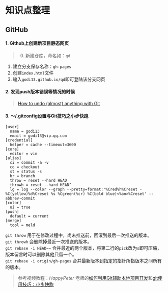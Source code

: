 # 知识点整理

## GitHub
#### 1. Github上创建新项目静态网页
>0. 新建仓库，命名如：`qd`
1. 建立分支保存名称：`gh-pages`
2. 创建`index.html`文件
3. 输入`godi13.github.io/qd`即可登陆该分支网页

#### 2. 发现push版本错误等情况的时候

>[How to undo (almost) anything with Git](https://github.com/blog/2019-how-to-undo-almost-anything-with-git)

#### 3. ～/.gitconfig设置与Git技巧之小步快跑

```
[user]
  name = godi13
  email = godi13@vip.qq.com
[credential]
  helper = cache --timeout=3600
[core]
  editor = vim
[alias]
  ci = commit -a -v
  co = checkout
  st = status -s
  br = branch
  throw = reset --hard HEAD
  throwh = reset --hard HEAD^
  lg = log --color --graph --pretty=format:'%Cred%h%Creset -%C(yellow)%d%Creset %s %Cgreen(%cr) %C(bold blue)<%an>%Creset' --abbrev-commit
[color]
  ui = true
[push]
  default = current
[merge]
  tool = meld
```
`git throw` 用于在修改过程中，尚未推送前，回滚到最后一次推送的版本。  
`git throwh` 会删除掉最近一次推送的版本。  
`git rebase -i HEAD~~` 合并最近的两个版本，将第二行的`pick`改为`s`即可压缩，版本留言时可以删除其他只留一个。  
`git rebase -i origin/gh-pages` 合并最新版本到指定的指针所指版本之间所有的版本。

>参考视频教程：*HappyPeter* 老师的[如何利用Git辅助本地项目开发](http://haoduoshipin.com/v/92)和[git使用技巧：小步快跑](http://qd.haoduoshipin.com/p/git-tricks)
